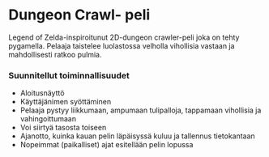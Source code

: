 # Dungeon Crawl- peli 
Legend of Zelda-inspiroitunut 2D-dungeon crawler-peli joka on tehty pygamella.
Pelaaja taistelee luolastossa velholla vihollisia vastaan ja mahdollisesti
ratkoo pulmia.

### Suunnitellut toiminnallisuudet
- Aloitusnäyttö
- Käyttäjänimen syöttäminen
- Pelaaja pystyy liikkumaan, ampumaan tulipalloja, tappamaan vihollisia ja vahingoittumaan
- Voi siirtyä tasosta toiseen
- Ajanotto, kuinka kauan pelin läpäisyssä kuluu ja tallennus tietokantaan
- Nopeimmat (paikalliset) ajat esitellään pelin lopussa
